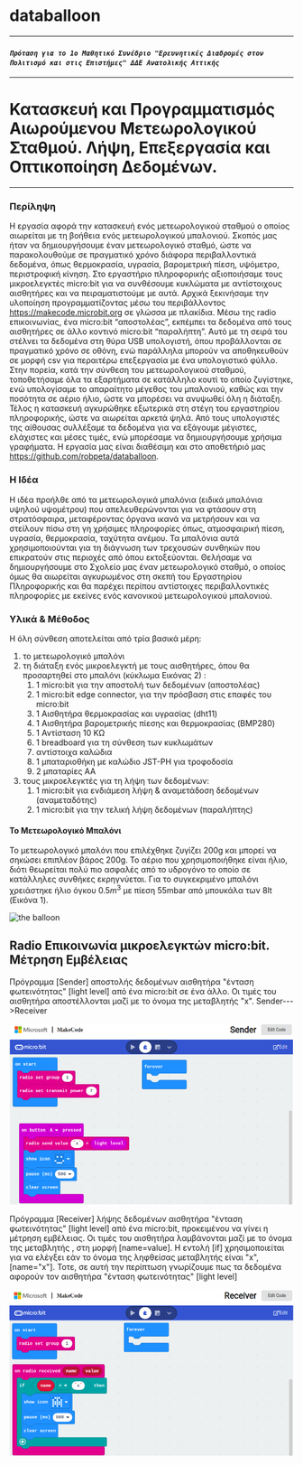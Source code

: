 # databalloon
---
#### *`Πρόταση για το 1ο Μαθητικό Συνέδριο "Ερευνητικές Διαδρομές στον Πολιτισμό και στις Επιστήμες" ΔΔΕ Ανατολικής Αττικής`*
---
# Κατασκευή και Προγραμματισμός Αιωρούμενου Μετεωρολογικού Σταθμού. Λήψη, Επεξεργασία και Οπτικοποίηση Δεδομένων.
---
### Περίληψη
Η εργασία αφορά την κατασκευή ενός μετεωρολογικού σταθμού ο οποίος αιωρείται με τη βοήθεια ενός μετεωρολογικού μπαλονιού. Σκοπός μας ήταν να δημιουργήσουμε έναν μετεωρολογικό σταθμό, ώστε να παρακολουθούμε σε πραγματικό χρόνο διάφορα περιβαλλοντικά δεδομένα, όπως θερμοκρασία, υγρασία, βαρομετρική πίεση, υψόμετρο, περιστροφική κίνηση. Στο εργαστήριο πληροφορικής αξιοποιήσαμε τους μικροελεγκτές micro:bit για να συνθέσουμε κυκλώματα με αντίστοιχους αισθητήρες και να πειραματιστούμε με αυτά. Αρχικά ξεκινήσαμε την υλοποίηση προγραμματίζοντας μέσω του περιβάλλοντος https://makecode.microbit.org σε γλώσσα με πλακίδια. Μέσω της radio επικοινωνίας,  ένα micro:bit “αποστολέας”, εκπέμπει τα δεδομένα από τους αισθητήρες σε άλλο κοντινό micro:bit “παραλήπτη”. Αυτό με τη σειρά του στέλνει τα δεδομένα στη θύρα USB υπολογιστή, όπου προβάλλονται σε πραγματικό χρόνο σε οθόνη, ενώ παράλληλα μπορούν να αποθηκευθούν σε μορφή csv για περαιτέρω επεξεργασία με ένα υπολογιστικό φύλλο. Στην πορεία, κατά την σύνθεση του μετεωρολογικού σταθμού, τοποθετήσαμε όλα τα εξαρτήματα σε κατάλληλο κουτί το οποίο ζυγίστηκε, ενώ υπολογίσαμε το απαραίτητο μέγεθος του μπαλονιού, καθώς και την ποσότητα σε αέριο ήλιο, ώστε να μπορέσει να ανυψωθεί όλη η διάταξη. Τέλος η κατασκευή αγκυρώθηκε εξωτερικά στη στέγη του εργαστηρίου πληροφορικής, ώστε να αιωρείται αρκετά ψηλά. Από τους υπολογιστές της αίθουσας συλλέξαμε τα δεδομένα για να εξάγουμε μέγιστες, ελάχιστες και μέσες τιμές, ενώ μπορέσαμε να δημιουργήσουμε χρήσιμα γραφήματα. Η εργασία μας είναι διαθέσιμη και στο αποθετήριό μας https://github.com/robpeta/databalloon.

### Η Ιδέα
Η ιδέα προήλθε από τα μετεωρολογικά μπαλόνια (ειδικά μπαλόνια υψηλού υψομέτρου) που απελευθερώνονται για να φτάσουν στη στρατόσφαιρα, μεταφέροντας όργανα ικανά να μετρήσουν και να στείλουν πίσω στη γη χρήσιμες πληροφορίες όπως, ατμοσφαιρική πίεση, υγρασία, θερμοκρασία, ταχύτητα ανέμου. Τα μπαλόνια αυτά χρησιμοποιούνται για τη διάγνωση των τρεχουσών συνθηκών που επικρατούν στις περιοχές από όπου εκτοξεύονται. Θελήσαμε να δημιουργήσουμε στο Σχολείο μας έναν μετεωρολογικό σταθμό, ο οποίος όμως θα αιωρείται αγκυρωμένος στη σκεπή του Εργαστηρίου Πληροφορικής και θα παρέχει περίπου αντίστοιχες περιβαλλοντικές πληροφορίες με εκείνες ενός κανονικού μετεωρολογικού μπαλονιού.

### Υλικά & Μέθοδος
Η όλη σύνθεση αποτελείται από τρία βασικά μέρη: 
1. το μετεωρολογικό μπαλόνι
2. τη διάταξη ενός μικροελεγκτή με τους αισθητήρες, όπου θα προσαρτηθεί στο μπαλόνι (κύκλωμα Εικόνας 2) :
   1. 1 micro:bit για την αποστολή των δεδομένων (αποστολέας)
   2. 1 micro:bit edge connector, για την πρόσβαση στις επαφές του micro:bit
   3. 1 Αισθητήρα θερμοκρασίας και υγρασίας (dht11)
   4. 1 Αισθητήρα βαρομετρικής πίεσης και θερμοκρασίας (BMP280)
   5. 1 Αντίσταση 10 ΚΩ
   6. 1 breadboard για τη σύνθεση των κυκλωμάτων
   7. αντίστοιχα καλώδια
   8. 1 μπαταριοθήκη με καλώδιο JST-PH για τροφοδοσία
   9. 2 μπαταρίες ΑΑ
3. τους μικροελεγκτές για τη λήψη των δεδομένων:
   1. 1 micro:bit για ενδιάμεση λήψη & αναμετάδοση δεδομένων (αναμεταδότης)
   2. 1 micro:bit για την τελική λήψη δεδομένων (παραλήπτης)

#### Το Μετεωρολογικό Μπαλόνι
Το μετεωρολογικό μπαλόνι που επιλέχθηκε ζυγίζει 200g και μπορεί να σηκώσει επιπλέον βάρος 200g. Το αέριο που χρησιμοποιήθηκε είναι ήλιο, διότι θεωρείται πολύ πιο ασφαλές από το υδρογόνο το οποίο σε κατάλληλες συνθήκες εκρηγνύεται. Για το συγκεκριμένο μπαλόνι χρειάστηκε ήλιο όγκου $`0.5m^3`$ με πίεση 55mbar από μπουκάλα των 8lt (Εικόνα 1).

![the balloon](/blob/main/Weather_Balloon.png)

## Radio Επικοινωνία μικροελεγκτών micro:bit. Μέτρηση Εμβέλειας

Πρόγραμμα [Sender] αποστολής δεδομένων αισθητήρα "ένταση φωτεινότητας" [light level] από ένα micro:bit σε ένα άλλο. Οι τιμές του αισθητήρα αποστέλλονται μαζί με τo όνομα της μεταβλητής "x". 
Sender--->Receiver


[![Sender](./Sender_snapshot.png)](https://makecode.microbit.org/_JLX3AwTbxdhs/)


Πρόγραμμα [Receiver] λήψης δεδομένων αισθητήρα "ένταση φωτεινότητας" [light level] από ένα micro:bit, προκειμένου να γίνει η μέτρηση εμβέλειας. Οι τιμές του αισθητήρα λαμβάνονται μαζί με το όνομα της μεταβλητής , στη μορφή [name=value].  Η εντολή [if] χρησιμοποιείται για να ελέγξει εάν το όνομα της ληφθείσας μεταβλητής είναι "x", [name="x"]. Τοτε, σε αυτή την περίπτωση γνωρίζουμε πως τα δεδομένα αφορούν τον αισθητήρα "ένταση φωτεινότητας" [light level]

[![Receiver](./Receiver_snapshot.png)](https://makecode.microbit.org/_A6E4iCC1kLoV/)


